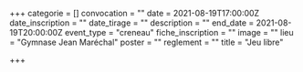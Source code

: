 +++
categorie = []
convocation = ""
date = 2021-08-19T17:00:00Z
date_inscription = ""
date_tirage = ""
description = ""
end_date = 2021-08-19T20:00:00Z
event_type = "creneau"
fiche_inscription = ""
image = ""
lieu = "Gymnase Jean Maréchal"
poster = ""
reglement = ""
title = "Jeu libre"

+++
